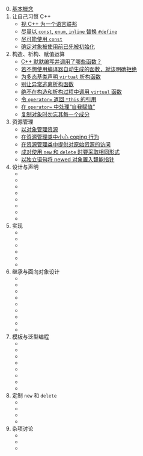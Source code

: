 0. [基本概念](basics.md)
1. 让自己习惯 C++
    - [视 C++ 为一个语言联邦]()
    - [尽量以 `const`, `enum`, `inline` 替换 `#define`]()
    - [尽可能使用 `const`]()
    - [确定对象被使用前已先被初始化]()
2. 构造、析构、赋值运算
    - [C++ 默默编写并调用了哪些函数？](know-what-functions-cpp-silently-writes-and-calls.md)
    - [若不想使用编译器自动生成的函数，就该明确拒绝](explicitly-disallow-the-use-of-compiler-generated-functions-you-do-not-want.md)
    - [为多态基类声明 `virtual` 析构函数]()
    - [别让异常逃离析构函数]()
    - [绝不在构造和析构过程中调用 `virtual` 函数]()
    - [令 `operator=` 返回 `*this` 的引用]()
    - [在 `operator=` 中处理“自我赋值”]()
    - [复制对象时勿忘其每一个成分]()
3. 资源管理
    - [以对象管理资源]()
    - [在资源管理类中小心 coping 行为]()
    - [在资源管理类中提供对原始资源的访问]()
    - [成对使用 `new` 和 `delete` 时要采取相同形式]()
    - [以独立语句将 newed 对象置入智能指针]()
4. 设计与声明
    - []()
    - []()
    - []()
    - []()
    - []()
    - []()
    - []()
    - []()
5. 实现
    - []()
    - []()
    - []()
    - []()
    - []()
    - []()
6. 继承与面向对象设计
    - []()
    - []()
    - []()
    - []()
    - []()
    - []()
    - []()
    - []()
    - []()
7. 模板与泛型编程
    - []()
    - []()
    - []()
    - []()
    - []()
    - []()
    - []()
    - []()
8. 定制 `new` 和 `delete`
    - []()
    - []()
    - []()
    - []()
9. 杂项讨论
    - []()
    - []()
    - []()
